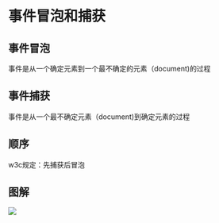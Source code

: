 # 事件冒泡和捕获

## 事件冒泡

事件是从一个确定元素到一个最不确定的元素（document)的过程

## 事件捕获

事件是从一个最不确定元素（document)到确定元素的过程

## 顺序

w3c规定：先捕获后冒泡

## 图解



![](https://www.w3.org/TR/DOM-Level-3-Events/images/eventflow.svg)

